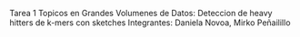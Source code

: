 Tarea 1 Topicos en Grandes Volumenes de Datos: Deteccion de heavy hitters de k-mers con sketches
Integrantes: Daniela Novoa, Mirko Peñailillo
